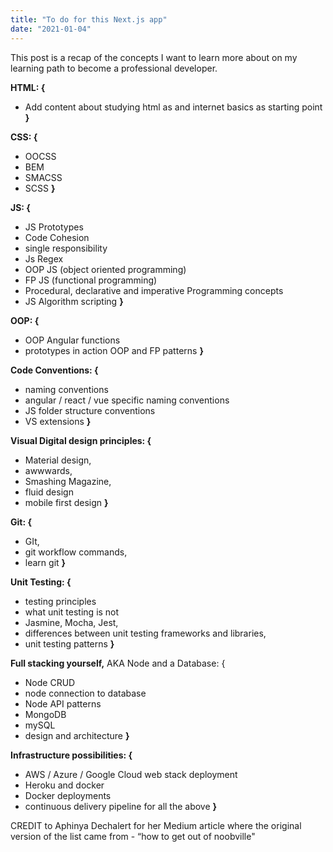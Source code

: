 ```yaml
---
title: "To do for this Next.js app"
date: "2021-01-04"
---
```


This post is a recap of the concepts I want to learn more about on my learning path to become a professional developer.

**HTML: {**

- Add content about studying html as and internet basics as starting point
  **}**

**CSS: {**

- OOCSS
- BEM
- SMACSS
- SCSS
  **}**

**JS: {**

- JS Prototypes
- Code Cohesion
- single responsibility
- Js Regex
- OOP JS (object oriented programming)
- FP JS (functional programming)
- Procedural, declarative and imperative Programming concepts
- JS Algorithm scripting
  **}**

**OOP: {**

- OOP Angular functions
- prototypes in action
  OOP and FP patterns
  **}**

**Code Conventions: {**

- naming conventions
- angular / react / vue specific naming conventions
- JS folder structure conventions
- VS extensions
  **}**

**Visual Digital design principles: {**

- Material design,
- awwwards,
- Smashing Magazine,
- fluid design
- mobile first design
  **}**

**Git: {**

- GIt,
- git workflow commands,
- learn git
  **}**

**Unit Testing: {**

- testing principles
- what unit testing is not
- Jasmine, Mocha, Jest,
- differences between unit testing frameworks and libraries,
- unit testing patterns
  **}**

**Full stacking yourself,**
AKA Node and a Database: {

- Node CRUD
- node connection to database
- Node API patterns
- MongoDB
- mySQL
- design and architecture
  **}**

**Infrastructure possibilities: {**

- AWS / Azure / Google Cloud web stack deployment
- Heroku and docker
- Docker deployments
- continuous delivery pipeline for all the above
  **}**

CREDIT to Aphinya Dechalert for her Medium article where the original version of the list came from - “how to get out of noobville"
